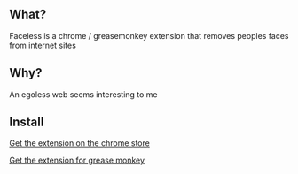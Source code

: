 ## What?

Faceless is a chrome / greasemonkey extension that removes peoples faces from internet sites

## Why?

An egoless web seems interesting to me

## Install

[Get the extension on the chrome store]()

[Get the extension for grease monkey]()
